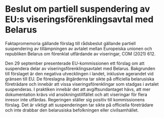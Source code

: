 # Beslut om partiell suspendering av EU:s viseringsförenklingsavtal med Belarus

Faktapromemoria gällande förslag till rådsbeslut gällande partiell suspendering av tillämpningen av avtalet mellan Europeiska unionen och republiken Belarus om förenklat utfärdande av viseringar, COM (2021\) 612\.

Den 29 september presenterade EU\-kommis­sionen ett förslag om att suspen­dera delar av viserings­förenklings­avtalet med Belarus. Bakgrunden till förslaget är den negativa utveck­lingen i landet, inklusive agerandet vid gränsen till EU. De före­slagna åtgär­derna tar sikte på officiella belarusiska före­trädare och innebär att vissa viserings­förenk­lingar som stadgas i avtalet suspen­deras. I praktiken innebär det att avgifts­undan­taget hävs, att mer doku­menta­tion krävs vid ansök­nings­tillfället och att viseringar för flera inresor inte utfärdas. Regeringen ställer sig positiv till kom­missionens förslag. Det är viktigt att suspen­deringen tar sikte på officiella före­trädare och inte drabbar den bela­rusiska befolk­ningen eller civil­samhället.

